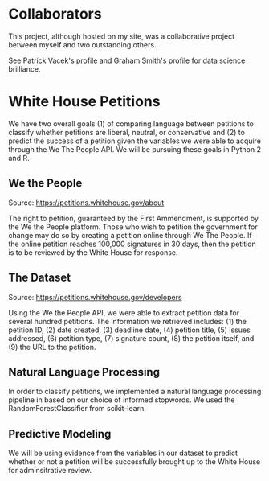 # Collaborators
This project, although hosted on my site, was a collaborative project between myself and two outstanding others.

See Patrick Vacek's <a href=https://github.com/pvacek>profile</a> and Graham Smith's <a href= https://github.com/Graym4c>profile</a> for data science brilliance.

# White House Petitions
We have two overall goals (1) of comparing language between petitions to classify whether petitions are liberal, neutral, or conservative and (2) to predict the success of a petition given the variables we were able to acquire through the We The People API. We will be pursuing these goals in Python 2 and R.

## We the People
Source: https://petitions.whitehouse.gov/about

The right to petition, guaranteed by the First Ammendment, is supported by the We the People platform. Those who wish to petition the government for change may do so by creating a petition online through We The People. If the online petition reaches 100,000 signatures in 30 days, then the petition is to be reviewed by the White House for response.

## The Dataset
Source: https://petitions.whitehouse.gov/developers

Using the We the People API, we were able to extract petition data for several hundred petitions. The information we retrieved includes:
(1) the petition ID, (2) date created, (3) deadline date, (4) petition title, (5) issues addressed, (6) petition type, (7) signature count, (8) the petition itself, and (9) the URL to the petition.

## Natural Language Processing
In order to classify petitions, we implemented a natural language processing pipeline in based on our choice of informed stopwords. We used the RandomForestClassifier from scikit-learn.

## Predictive Modeling
We will be using evidence from the variables in our dataset to predict whether or not a petition will be successfully brought up to the White House for adminsitrative review.
